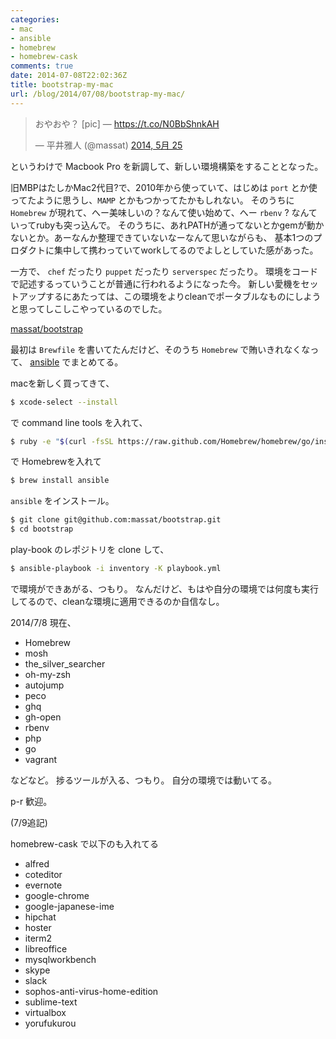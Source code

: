 ```yaml
---
categories:
- mac
- ansible
- homebrew
- homebrew-cask
comments: true
date: 2014-07-08T22:02:36Z
title: bootstrap-my-mac
url: /blog/2014/07/08/bootstrap-my-mac/
---
```


<blockquote class="twitter-tweet" lang="ja"><p>おやおや？ [pic] — <a href="https://t.co/N0BbShnkAH">https://t.co/N0BbShnkAH</a></p>&mdash; 平井雅人 (@massat) <a href="https://twitter.com/massat/statuses/470715846495444992">2014, 5月 25</a></blockquote>
<script async src="//platform.twitter.com/widgets.js" charset="utf-8"></script>

というわけで Macbook Pro を新調して、新しい環境構築をすることとなった。

旧MBPはたしかMac2代目?で、2010年から使っていて、はじめは `port` とか使ってたように思うし、`MAMP` とかもつかってたかもしれない。
そのうちに `Homebrew` が現れて、へー美味しいの？なんて使い始めて、へー `rbenv` ? なんていってrubyも突っ込んで。
そのうちに、あれPATHが通ってないとかgemが動かないとか。あーなんか整理できていないなーなんて思いながらも、
基本1つのプロダクトに集中して携わっていてworkしてるのでよしとしていた感があった。

一方で、 `chef` だったり `puppet` だったり `serverspec` だったり。
環境をコードで記述するっていうことが普通に行われるようになった今。
新しい愛機をセットアップするにあたっては、この環境をよりcleanでポータブルなものにしようと思ってしこしこやっているのでした。

<!--more-->

[massat/bootstrap](https://github.com/massat/bootstrap)

最初は `Brewfile` を書いてたんだけど、そのうち `Homebrew` で賄いきれなくなって、
[ansible](http://www.ansible.com/home) でまとめてる。

macを新しく買ってきて、

```sh
$ xcode-select --install
```

で command line tools を入れて、

```sh
$ ruby -e "$(curl -fsSL https://raw.github.com/Homebrew/homebrew/go/install)"
```

で Homebrewを入れて

```sh
$ brew install ansible
```

`ansible` をインストール。

```sh
$ git clone git@github.com:massat/bootstrap.git
$ cd bootstrap
```

play-book のレポジトリを clone して、

```sh
$ ansible-playbook -i inventory -K playbook.yml
```

で環境ができあがる、つもり。
なんだけど、もはや自分の環境では何度も実行してるので、cleanな環境に適用できるのか自信なし。

2014/7/8 現在、

- Homebrew
- mosh
- the_silver_searcher
- oh-my-zsh
- autojump
- peco
- ghq
- gh-open
- rbenv
- php
- go
- vagrant

などなど。
捗るツールが入る、つもり。
自分の環境では動いてる。

p-r 歓迎。

(7/9追記)

homebrew-cask で以下のも入れてる

- alfred
- coteditor
- evernote
- google-chrome
- google-japanese-ime
- hipchat
- hoster
- iterm2
- libreoffice
- mysqlworkbench
- skype
- slack
- sophos-anti-virus-home-edition
- sublime-text
- virtualbox
- yorufukurou
